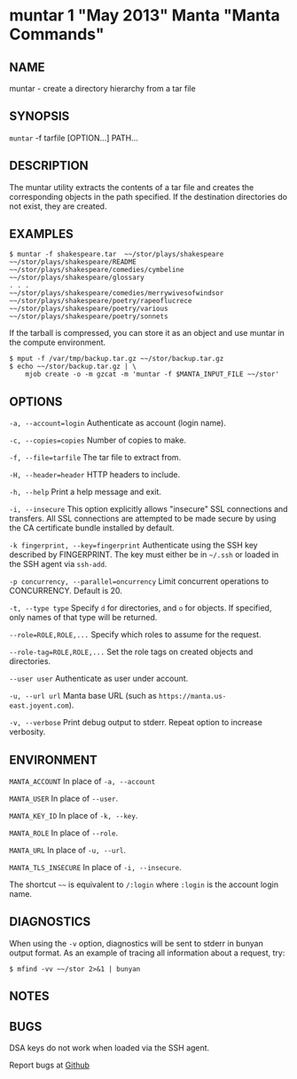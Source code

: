 muntar 1 "May 2013" Manta "Manta Commands"
=======================================

NAME
----

muntar - create a directory hierarchy from a tar file

SYNOPSIS
--------

`muntar` -f tarfile [OPTION...] PATH...

DESCRIPTION
-----------

The muntar utility extracts the contents of a tar file and creates
the corresponding objects in the path specified. If the destination
directories do not exist, they are created.


EXAMPLES
--------

	$ muntar -f shakespeare.tar  ~~/stor/plays/shakespeare
	~~/stor/plays/shakespeare/README
	~~/stor/plays/shakespeare/comedies/cymbeline
	~~/stor/plays/shakespeare/glossary
	. . .
	~~/stor/plays/shakespeare/comedies/merrywivesofwindsor
	~~/stor/plays/shakespeare/poetry/rapeoflucrece
	~~/stor/plays/shakespeare/poetry/various
	~~/stor/plays/shakespeare/poetry/sonnets

If the tarball is compressed, you can store it as an object and use muntar
in the compute environment.

    $ mput -f /var/tmp/backup.tar.gz ~~/stor/backup.tar.gz
    $ echo ~~/stor/backup.tar.gz | \
        mjob create -o -m gzcat -m 'muntar -f $MANTA_INPUT_FILE ~~/stor'



OPTIONS
-------

`-a, --account=login`
  Authenticate as account (login name).

`-c, --copies=copies`
  Number of copies to make.

`-f, --file=tarfile`
  The tar file to extract from.

`-H, --header=header`
  HTTP headers to include.

`-h, --help`
  Print a help message and exit.


`-i, --insecure`
  This option explicitly allows "insecure" SSL connections and transfers.  All
  SSL connections are attempted to be made secure by using the CA certificate
  bundle installed by default.

`-k fingerprint, --key=fingerprint`
  Authenticate using the SSH key described by FINGERPRINT.  The key must
  either be in `~/.ssh` or loaded in the SSH agent via `ssh-add`.

`-p concurrency, --parallel=oncurrency`
  Limit concurrent operations to CONCURRENCY.  Default is 20.

`-t, --type type`
  Specify `d` for directories, and `o` for objects.  If specified, only names of
  that type will be returned.

`--role=ROLE,ROLE,...`
  Specify which roles to assume for the request.

`--role-tag=ROLE,ROLE,...`
  Set the role tags on created objects and directories.

`--user user`
  Authenticate as user under account.

`-u, --url url`
  Manta base URL (such as `https://manta.us-east.joyent.com`).

`-v, --verbose`
  Print debug output to stderr.  Repeat option to increase verbosity.


  ENVIRONMENT
-----------
`MANTA_ACCOUNT`
  In place of `-a, --account`

`MANTA_USER`
  In place of `--user`.

`MANTA_KEY_ID`
  In place of `-k, --key`.

`MANTA_ROLE`
  In place of `--role`.

`MANTA_URL`
  In place of `-u, --url`.

`MANTA_TLS_INSECURE`
  In place of `-i, --insecure`.

The shortcut `~~` is equivalent to `/:login`
where `:login` is the account login name.

DIAGNOSTICS
-----------

When using the `-v` option, diagnostics will be sent to stderr in bunyan
output format.  As an example of tracing all information about a request,
try:

    $ mfind -vv ~~/stor 2>&1 | bunyan

NOTES
-----


BUGS
----

DSA keys do not work when loaded via the SSH agent.

Report bugs at [Github](https://github.com/joyent/node-manta/issues)
